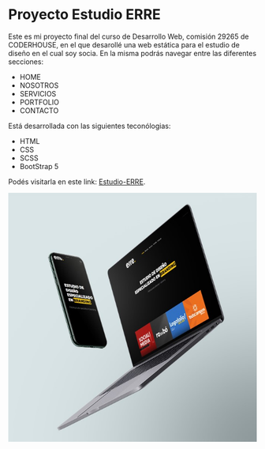 # Proyecto Estudio ERRE 

Este es mi proyecto final del curso de Desarrollo Web, comisión 29265 de CODERHOUSE, en el que desarollé una web estática para el estudio de diseño en el cual soy socia.
En la misma podrás navegar entre las diferentes secciones:
- HOME
- NOSOTROS
- SERVICIOS
- PORTFOLIO
- CONTACTO

Está desarrollada con las siguientes teconólogias: 
- HTML
- CSS
- SCSS
- BootStrap 5
 
 Podés visitarla en este link: [Estudio-ERRE](https://gabrielaperez86.github.io/entregaFinal-proyectoDesarrolloWeb-coderHouse/).
 
 
 ![alt-text](https://github.com/gabrielaperez86/entregaFinal-proyectoDesarrolloWeb-coderHouse/blob/main/img/mockup-web-erre.jpg)

